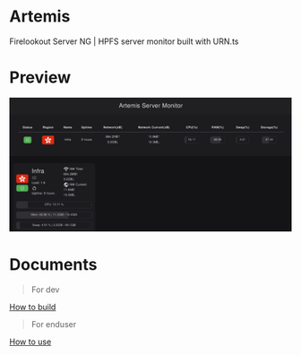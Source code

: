 # Artemis
Firelookout Server NG | HPFS server monitor built with URN.ts

# Preview

![Preview](https://github.com/kwaitsing/Artemis/blob/main/documents/artemis.png?raw=true)

# Documents

> For dev

[How to build](https://github.com/kwaitsing/Artemis/tree/main/documents/build.md)

> For enduser

[How to use](https://github.com/kwaitsing/Artemis/tree/main/documents/enduser.md)